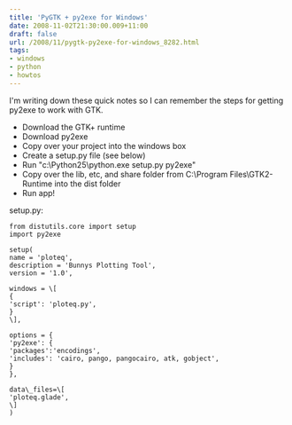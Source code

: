 ```yaml
---
title: 'PyGTK + py2exe for Windows'
date: 2008-11-02T21:30:00.009+11:00
draft: false
url: /2008/11/pygtk-py2exe-for-windows_8282.html
tags: 
- windows
- python
- howtos
---
```


I'm writing down these quick notes so I can remember the steps for getting py2exe to work with GTK.

*   Download the GTK+ runtime
*   Download py2exe
*   Copy over your project into the windows box
*   Create a setup.py file (see below)
*   Run "c:\\Python25\\python.exe setup.py py2exe"
*   Copy over the lib, etc, and share folder from C:\\Program Files\\GTK2-Runtime into the dist folder
*   Run app!

  

setup.py:

```
from distutils.core import setup
import py2exe

setup(
name = 'ploteq',
description = 'Bunnys Plotting Tool',
version = '1.0',

windows = \[
{
'script': 'ploteq.py',
}
\],

options = {
'py2exe': {
'packages':'encodings',
'includes': 'cairo, pango, pangocairo, atk, gobject', 
}
},

data\_files=\[
'ploteq.glade',
\]
)

```